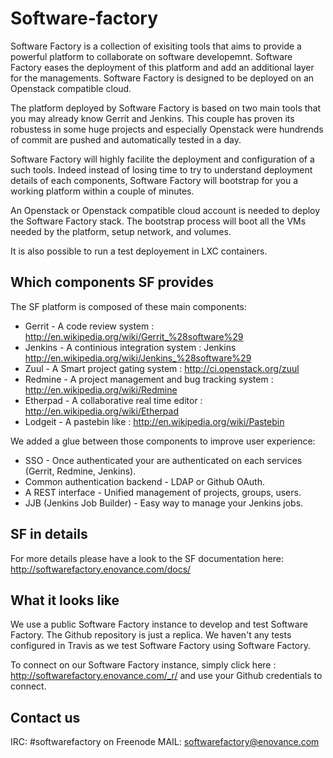 Software-factory
================

Software Factory is a collection of exisiting tools that aims to
provide a powerful platform to collaborate on software developemnt.
Software Factory eases the deployment of this platform and add an
additional layer for the managements. Software Factory is
designed to be deployed on an Openstack compatible cloud.

The platform deployed by Software Factory is based on two main
tools that you may already know Gerrit and Jenkins. This couple
has proven its robustess in some huge projects and especially
Openstack were hundrends of commit are pushed and automatically
tested in a day.

Software Factory will highly facilite the deployment and
configuration of a such tools. Indeed instead of losing time to
try to understand deployment details of each components,
Software Factory will bootstrap for you a working platform
within a couple of minutes.

An Openstack or Openstack compatible cloud account is needed
to deploy the Software Factory stack. The bootstrap process
will boot all the VMs needed by the platform, setup network,
and volumes.

It is also possible to run a test deployement in LXC containers.

Which components SF provides
----------------------------

The SF platform is composed of these main components:

* Gerrit - A code review system : http://en.wikipedia.org/wiki/Gerrit_%28software%29
* Jenkins - A continious integration system : Jenkins http://en.wikipedia.org/wiki/Jenkins_%28software%29
* Zuul - A Smart project gating system : http://ci.openstack.org/zuul
* Redmine - A project management and bug tracking system : http://en.wikipedia.org/wiki/Redmine
* Etherpad - A collaborative real time editor : http://en.wikipedia.org/wiki/Etherpad
* Lodgeit - A pastebin like : http://en.wikipedia.org/wiki/Pastebin

We added a glue between those components to improve user experience:

* SSO - Once authenticated your are authenticated on each services (Gerrit, Redmine, Jenkins).
* Common authentication backend - LDAP or Github OAuth.
* A REST interface - Unified management of projects, groups, users.
* JJB (Jenkins Job Builder) - Easy way to manage your Jenkins jobs.

SF in details
-------------

For more details please have a look to the SF documentation here: http://softwarefactory.enovance.com/docs/

What it looks like
------------------

We use a public Software Factory instance to develop and test Software Factory. The
Github repository is just a replica. We haven't any tests configured in Travis as
we test Software Factory using Software Factory.

To connect on our Software Factory instance, simply click here :
http://softwarefactory.enovance.com/_r/ and use your Github credentials
to connect.

Contact us
----------

IRC: #softwarefactory on Freenode
MAIL: softwarefactory@enovance.com
